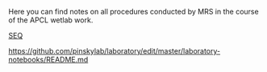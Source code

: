 Here you can find notes on all procedures conducted by MRS in the course of the APCL wetlab work.

[SEQ](https://pinskylab.github.io/laboratory/laboratory-notebooks/SEQ/index.html)

https://github.com/pinskylab/laboratory/edit/master/laboratory-notebooks/README.md
